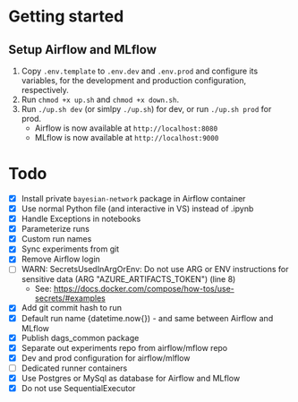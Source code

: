 # Getting started

## Setup Airflow and MLflow

1. Copy `.env.template` to `.env.dev` and `.env.prod` and configure its variables, for the development and production configuration, respectively.
2. Run `chmod +x up.sh` and `chmod +x down.sh`.
3. Run `./up.sh dev` (or simlpy `./up.sh`) for dev, or run `./up.sh prod` for prod.
   - Airflow is now available at `http://localhost:8080`
   - MLflow is now available at `http://localhost:9000`

# Todo

- [x] Install private `bayesian-network` package in Airflow container
- [x] Use normal Python file (and interactive in VS) instead of .ipynb
- [x] Handle Exceptions in notebooks
- [x] Parameterize runs
- [x] Custom run names
- [x] Sync experiments from git
- [x] Remove Airflow login
- [ ] WARN: SecretsUsedInArgOrEnv: Do not use ARG or ENV instructions for sensitive data (ARG "AZURE_ARTIFACTS_TOKEN") (line 8) 
  - See: https://docs.docker.com/compose/how-tos/use-secrets/#examples
- [x] Add git commit hash to run
- [x] Default run name {datetime.now{}) - and same between Airflow and MLflow
- [x] Publish dags_common package
- [x] Separate out experiments repo from airflow/mflow repo
- [x] Dev and prod configuration for airflow/mlflow
- [ ] Dedicated runner containers
- [x] Use Postgres or MySql as database for Airflow and MLflow
- [x] Do not use SequentialExecutor